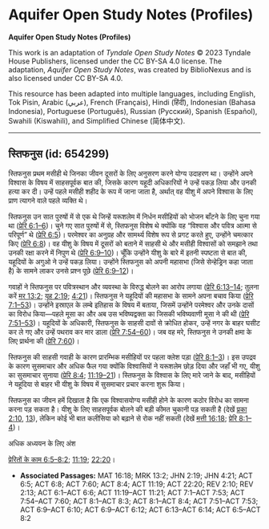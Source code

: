 # Aquifer Open Study Notes (Profiles)

**Aquifer Open Study Notes (Profiles)**

This work is an adaptation of *Tyndale Open Study Notes* © 2023 Tyndale House Publishers, licensed under the CC BY\-SA 4\.0 license. The adaptation, *Aquifer Open Study Notes*, was created by BiblioNexus and is also licensed under CC BY\-SA 4\.0\.

This resource has been adapted into multiple languages, including English, Tok Pisin, Arabic (عربي), French (Français), Hindi (हिंदी), Indonesian (Bahasa Indonesia), Portuguese (Português), Russian (Русский), Spanish (Español), Swahili (Kiswahili), and Simplified Chinese (简体中文).



--------------------------------

## स्तिफनुस (id: 654299)

स्तिफनुस प्रथम मसीही थे जिनका जीवन दूसरों के लिए अनुसरण करने योग्य उदाहरण था। उन्होंने अपने विश्वास के विषय में साहसपूर्वक बात की, जिसके कारण यहूदी अधिकारियों ने उन्हें पकड़ लिया और उनकी हत्या कर दी। उन्हें पहले मसीही शहीद के रूप में जाना जाता है, अर्थात् वह यीशु में अपने विश्वास के लिए प्राण त्यागने वाले पहले व्यक्ति थे।

स्तिफनुस उन सात पुरुषों में से एक थे जिन्हें यरूशलेम में निर्धन मसीहियों को भोजन बाँटने के लिए चुना गया था ([प्रेरि 6:1–6](https://ref.ly/Acts6:1-Acts6:6))। चुने गए सात पुरुषों में से, स्तिफनुस विशेष थे क्योंकि वह “विश्वास और पवित्र आत्मा से परिपूर्ण” थे ([प्रेरि 6:5](https://ref.ly/Acts6:5))। परमेश्वर का अनुग्रह और सामर्थ्य विशेष रूप से प्रगट करते हुए, उन्होंने चमत्कार किए ([प्रेरि 6:8](https://ref.ly/Acts6:8))। वह यीशु के विषय में दूसरों को बताने में साहसी थे और मसीही विश्वासों को समझाने तथा उनकी रक्षा करने में निपुण थे ([प्रेरि 6:9–10](https://ref.ly/Acts6:9-Acts6:10))। चूँकि उन्होंने यीशु के बारे में इतनी स्पष्टता से बात की, यहूदियों के अगुओ ने उन्हें पकड़ लिया। उन्होंने स्तिफनुस को अपनी महासभा (जिसे सेन्हेड्रिन कहा जाता है) के सामने लाकर उनसे प्रश्न पूछे ([प्रेरि 6:9–12](https://ref.ly/Acts6:9-Acts6:12))।

गवाहों ने स्तिफनुस पर पवित्रस्थान और व्यवस्था के विरुद्ध बोलने का आरोप लगाया ([प्रेरि 6:13–14](https://ref.ly/Acts6:13-Acts6:14); तुलना करें [मर 13:2](https://ref.ly/Mark13:2); [यूह 2:19](https://ref.ly/John2:19); [4:21](https://ref.ly/John4:21))। स्तिफनुस ने यहूदियों की महासभा के सामने अपना बचाव किया ([प्रेरि 7:1–53](https://ref.ly/Acts7:1-Acts7:53))। उन्होंने इस्राएल के लम्बे इतिहास के विषय में बताया, जिसमें उन्होंने परमेश्वर और उनके दासों का विरोध किया—पहले मूसा का और अब उस भविष्यद्वक्ता का जिसकी भविष्यवाणी मूसा ने की थी ([प्रेरि 7:51–53](https://ref.ly/Acts7:51-Acts7:53))। यहूदियों के अधिकारी, स्तिफनुस के साहसी दावों से क्रोधित होकर, उन्हें नगर के बाहर घसीट कर ले गए और उन्हें पथराव कर मार डाला ([प्रेरि 7:54–60](https://ref.ly/Acts7:54-Acts7:60))। जब वह मरे, स्तिफनुस ने उनकी क्षमा के लिए प्रार्थना की ([प्रेरि 7:60](https://ref.ly/Acts7:60))।

स्तिफनुस की साहसी गवाही के कारण प्रारम्भिक मसीहियों पर पहला क्लेश पड़ा ([प्रेरि 8:1–3](https://ref.ly/Acts8:1-Acts8:3))। इस उपद्रव के कारण सुसमाचार और अधिक फैल गया क्योंकि विश्वासियों ने यरूशलेम छोड़ दिया और जहाँ भी गए, यीशु का सुसमाचार सुनाया ([प्रेरि 8:4](https://ref.ly/Acts8:4); [11:19–21](https://ref.ly/Acts11:19-Acts11:21))। स्तिफनुस के विश्वास के लिए मारे जाने के बाद, मसीहियों ने यहूदिया से बाहर भी यीशु के विषय में सुसमाचार प्रचार करना शुरू किया।

स्तिफनुस का जीवन हमें दिखाता है कि एक विश्वासयोग्य मसीही होने के कारण कठोर विरोध का सामना करना पड़ सकता है। यीशु के लिए साहसपूर्वक बोलने की बड़ी कीमत चुकानी पड़ सकती है (देखें [प्रका 2:10](https://ref.ly/Rev2:10), [13](https://ref.ly/Rev2:13)), लेकिन कोई भी बात कलीसिया को बढ़ाने से रोक नहीं सकती (देखें [मत्ती 16:18](https://ref.ly/Matt16:18); [प्रेरि 8:1–4](https://ref.ly/Acts8:1-Acts8:4))।

अधिक अध्ययन के लिए अंश

[प्रेरितों के काम 6:5–8:2](https://ref.ly/Acts6:5-Acts8:2); [11:19](https://ref.ly/Acts11:19); [22:20](https://ref.ly/Acts22:20)।

* **Associated Passages:** MAT 16:18; MRK 13:2; JHN 2:19; JHN 4:21; ACT 6:5; ACT 6:8; ACT 7:60; ACT 8:4; ACT 11:19; ACT 22:20; REV 2:10; REV 2:13; ACT 6:1–ACT 6:6; ACT 11:19–ACT 11:21; ACT 7:1–ACT 7:53; ACT 7:54–ACT 7:60; ACT 8:1–ACT 8:3; ACT 8:1–ACT 8:4; ACT 7:51–ACT 7:53; ACT 6:9–ACT 6:10; ACT 6:9–ACT 6:12; ACT 6:13–ACT 6:14; ACT 6:5–ACT 8:2

